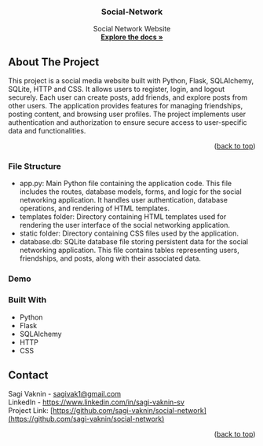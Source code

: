 <a name="readme-top"></a>

<h3 align="center">Social-Network</h3>

  <p align="center">
   Social Network Website
    <br />
    <a href="https://github.com/sagi-vaknin/social-network"><strong>Explore the docs »</strong></a>
  </p>
</div>

## About The Project
This project is a social media website built with Python, Flask, SQLAlchemy, SQLite, HTTP and CSS. It allows users to register, login, and logout securely. Each user can create posts, add friends, and explore posts from other users. The application provides features for managing friendships, posting content, and browsing user profiles. The project implements user authentication and authorization to ensure secure access to user-specific data and functionalities.


<p align="right">(<a href="#readme-top">back to top</a>)</p>

### File Structure
* app.py: Main Python file containing the application code.
  This file includes the routes, database models, forms, and logic for the social networking application.
  It handles user authentication, database operations, and rendering of HTML templates.
* templates folder: Directory containing HTML templates used for rendering the user interface of the social networking application.
* static folder: Directory containing CSS files used by the application.
* database.db: SQLite database file storing persistent data for the social networking application.
  This file contains tables representing users, friendships, and posts, along with their associated data.

### Demo

  
### Built With
* Python
* Flask
* SQLAlchemy
* HTTP
* CSS

## Contact
Sagi Vaknin - sagivak1@gmail.com <br>
LinkedIn  - https://www.linkedin.com/in/sagi-vaknin-sv <br>
Project Link: [https://github.com/sagi-vaknin/social-network](https://github.com/sagi-vaknin/social-network)


<p align="right">(<a href="#readme-top">back to top</a>)</p>


